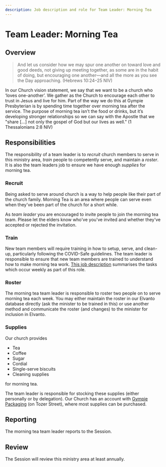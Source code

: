 ```yaml
---
description: Job description and role for Team Leader: Morning Tea
---
```


# Team Leader: Morning Tea

## Overview

> And let us consider how we may spur one another on toward love and good deeds, not giving up meeting together, as some are in the habit of doing, but encouraging one another—and all the more as you see the Day approaching.
> (Hebrews 10:24–25 NIV\)

In our Church vision statement, we say that we want to be a church who ‘loves one-another’. We gather as the Church to encourage each other to trust in Jesus and live for him. Part of the way we do this at Gympie Presbyterian is by spending time together over morning tea after the service. The purpose of morning tea isn’t the food or drinks, but it’s developing stronger relationships so we can say with the Apostle that we "share \[…\] not only the gospel of God but our lives as well." \(1 Thessalonians 2:8 NIV\)

## Responsibilities

The responsibility of a team leader is to *recruit* church members to serve in this ministry area, *train* people to competently serve, and maintain a *roster*. It is also the team leaders job to ensure we have enough *supplies* for morning tea.

### Recruit

Being asked to serve around church is a way to help people like their part of the church family. Morning Tea is an area where people can serve even when they've been part of the church for a short while.

As *team leader* you are encouraged to invite people to join the morning tea team. Please let the elders know who've you've invited and whether they've accepted or rejected the invitation.

### Train

New team members will require training in how to setup, serve, and clean-up, particularly following the COVID-Safe guidelines. The team leader is responsible to ensure that new team members are trained to understand how to make morning tea work. [This job description](sunday-morning/team/morning-tea.html) summarises the tasks which occur weekly as part of this role.

### Roster

The morning tea team leader is responsible to roster two people on to serve morning tea each week. You may either maintain the roster in our Elvanto database directly (ask the minister to be trained in this) or use another method and communicate the roster (and changes) to the minister for inclusion in Elvanto.

### Supplies

Our church provides

* Tea
* Coffee
* Sugar
* Cordial
* Single-serve biscuits
* Cleaning supplies

for morning tea.

The team leader is responsible for stocking these supplies (either personally or by delegation). Our Church has an account with [Gympie Packaging](https://gympiepackaging.com.au) (on Tozer Street), where most supplies can be purchased.

## Reporting

The morning tea team leader reports to the Session.

## Review

The Session will review this ministry area at least annually.

